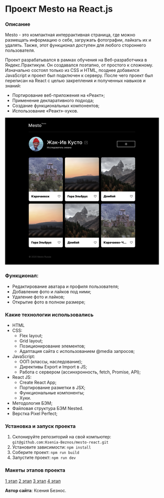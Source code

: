 # Проект Mesto на React.js

### Описание
Mesto - это компактная интеррактивная страница, где можно размещать информацию о себе, загружать фотографии, лайкать их и удалять. Также, этот функционал доступен для любого стороннего пользователя.

Проект разрабатывался в рамках обучения на Веб-разработчика в Яндекс.Практикум.
Он создавался поэтапно, от простого к сложному. Изначально состоял только из CSS и HTML, позднее добавился JavaScript и проект был подключен к серверу. После чего проект был переписан на React с целью закрепления и полученных навыков и знаний:
* Портирование веб-приложения на «Реакт»;
* Применение декларативного подхода;
* Создание функциональных компонентов;
* Использование «Реакт»-хуков.

![Главная страница](src/images/mainPage.png)
  
  ### Функционал:
* Редактирование аватара и профиля пользователя;
* Добавление фото и лайков под ними;
* Удаление фото и лайков;
* Открытие фото в полном размере;

### **Какие технологии использовались**
* HTML
*  CSS:
    - Flex layout;
    - Grid layout;
    - Позиционирование элементов;
    - Адаптация сайта с использованием @media запросов;
* JavaScript:
    - ООП (классы, наследование);
    - Директивы Export и Import в JS;
    - Работа с сервером (ассинхронность, fetch, Promise, API);
* React JS:
    - Create React App;
    - Портирование разметки в JSX;
    - Функциональные компоненты;
    - Хуки.
* Методология БЭМ;
* Файловая структура БЭМ Nested.
* Верстка Pixel Perfect;

### **Установка и запуск проекта**

1. Склонируйте репозиторий на свой компьютер:
`git@github.com:Ksenia-Beznos/mesto-react.git`
2. Установите зависимости:
`npm install`
3. Соберите проект:
`npm run build`
4. Запустите проект:
`npm run dev`


### **Макеты этапов проекта**
[1 этап](https://www.figma.com/file/2cn9N9jSkmxD84oJik7xL7/JavaScript.-Sprint-4?type=design&node-id=0-1&mode=design)
[2 этап](https://www.figma.com/file/bjyvbKKJN2naO0ucURl2Z0/JavaScript.-Sprint-5?type=design&node-id=0-1&mode=design)
[3 этап](https://www.figma.com/file/kRVLKwYG3d1HGLvh7JFWRT/JavaScript.-Sprint-6?type=design&node-id=0-1&mode=design)
[4 этап](https://www.figma.com/file/PSdQFRHoxXJFs2FH8IXViF/JavaScript.-Sprint-9?type=design&node-id=0-1&mode=design)

**Автор сайта**: Ксения Безнос.
